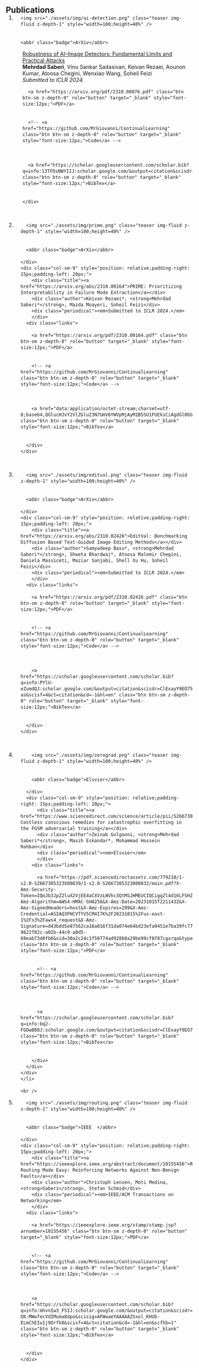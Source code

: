 
<h2 id="publications" style="margin: 2px 0px -15px;">Publications</h2>

<div class="publications">
<ol class="bibliography">



<li>
<div class="pub-row">
  <div class="col-sm-3 abbr" style="position: relative;padding-right: 15px;padding-left: 15px;">
     
    <img src="./assets/img/ai-detection.png" class="teaser img-fluid z-depth-1" style="width=100;height=40%" />
    
     
    <abbr class="badge">ArXiv</abbr>
    
  </div>
  <div class="col-sm-9" style="position: relative;padding-right: 15px;padding-left: 20px;">
      <div class="title"><a href="https://arxiv.org/abs/2310.00076">Robustness of AI-Image Detectors: Fundamental Limits and Practical Attacks</a></div>
      <div class="author"><strong>Mehrdad Saberi</strong>, Vinu Sankar Sadasivan, Keivan Rezaei, Aounon Kumar, Atoosa Chegini, Wenxiao Wang, Soheil Feizi</div>
      <div class="periodical"><em>Submitted to ICLR 2024.</em>
      </div>  
    <div class="links">
       
      <a href="https://arxiv.org/pdf/2310.00076.pdf" class="btn btn-sm z-depth-0" role="button" target="_blank" style="font-size:12px;">PDF</a>
      
       
      <!-- <a href="https://github.com/MrGiovanni/ContinualLearning" class="btn btn-sm z-depth-0" role="button" target="_blank" style="font-size:12px;">Code</a> -->
      
      
       
      <a href="https://scholar.googleusercontent.com/scholar.bib?q=info:13TFOsNWYIIJ:scholar.google.com/&output=citation&scisdr=ClExayY9EO75yYRkZl0:AFWwaeYAAAAAZSxifl37FSy7xy0uX1NC0YD4ht4&scisig=AFWwaeYAAAAAZSxifu1ypxo34qHZb5dxIP3VU1M&scisf=4&ct=citation&cd=-1&hl=en" class="btn btn-sm z-depth-0" role="button" target="_blank" style="font-size:12px;">BibTex</a>
      
      
    </div>
  </div>
</div>
</li>

<br />


<li>
  <div class="pub-row">
    <div class="col-sm-3 abbr" style="position: relative;padding-right: 15px;padding-left: 15px;">
       
      <img src="./assets/img/prime.png" class="teaser img-fluid z-depth-1" style="width=100;height=40%" />
      
       
      <abbr class="badge">ArXiv</abbr>
      
    </div>
    <div class="col-sm-9" style="position: relative;padding-right: 15px;padding-left: 20px;">
        <div class="title"><a href="https://arxiv.org/abs/2310.00164">PRIME: Prioritizing Interpretability in Failure Mode Extraction</a></div>
        <div class="author">Keivan Rezaei*, <strong>Mehrdad Saberi*</strong>, Mazda Moayeri, Soheil Feizi</div>
        <div class="periodical"><em>Submitted to ICLR 2024.</em>
        </div>  
      <div class="links">
         
        <a href="https://arxiv.org/pdf/2310.00164.pdf" class="btn btn-sm z-depth-0" role="button" target="_blank" style="font-size:12px;">PDF</a>
        
         
        <!-- <a href="https://github.com/MrGiovanni/ContinualLearning" class="btn btn-sm z-depth-0" role="button" target="_blank" style="font-size:12px;">Code</a> -->
        
        
         
        <a href="data:application/octet-stream;charset=utf-8;base64,QGlucHJvY2VlZGluZ3N7UmV6YWVpMjAyM1BSSU1FUEksCiAgdGl0bGU9e1BSSU1FOiBQcmlvcml0aXppbmcgSW50ZXJwcmV0YWJpbGl0eSBpbiBGYWlsdXJlIE1vZGUgRXh0cmFjdGlvbn0sCiAgYXV0aG9yPXtLZWl2YW4gUmV6YWVpIGFuZCBNZWhyZGFkIFNhYmVyaSBhbmQgTWF6ZGEgTW9heWVyaSBhbmQgU29oZWlsIEZlaXppfSwKICB5ZWFyPXsyMDIzfSwKICB1cmw9e2h0dHBzOi8vYXBpLnNlbWFudGljc2Nob2xhci5vcmcvQ29ycHVzSUQ6MjYzMzM0Mzc2fQp9" class="btn btn-sm z-depth-0" role="button" target="_blank" style="font-size:12px;">BibTex</a>
        
        
      </div>
    </div>
  </div>
  </li>
  
  <br />


  

<li>
  <div class="pub-row">
    <div class="col-sm-3 abbr" style="position: relative;padding-right: 15px;padding-left: 15px;">
       
      <img src="./assets/img/editval.png" class="teaser img-fluid z-depth-1" style="width=100;height=40%" />
      
       
      <abbr class="badge">ArXiv</abbr>
      
    </div>
    <div class="col-sm-9" style="position: relative;padding-right: 15px;padding-left: 20px;">
        <div class="title"><a href="https://arxiv.org/abs/2310.02426">EditVal: Benchmarking Diffusion Based Text-Guided Image Editing Methods</a></div>
        <div class="author">Samyadeep Basu*, <strong>Mehrdad Saberi*</strong>, Shweta Bhardwaj*, Atoosa Malemir Chegini, Daniela Massiceti, Maziar Sanjabi, Shell Xu Hu, Soheil Feizi</div>
        <div class="periodical"><em>Submitted to ICLR 2024.</em>
        </div>  
      <div class="links">
         
        <a href="https://arxiv.org/pdf/2310.02426.pdf" class="btn btn-sm z-depth-0" role="button" target="_blank" style="font-size:12px;">PDF</a>
        
         
        <!-- <a href="https://github.com/MrGiovanni/ContinualLearning" class="btn btn-sm z-depth-0" role="button" target="_blank" style="font-size:12px;">Code</a> -->
        
        
         
        <a href="https://scholar.googleusercontent.com/scholar.bib?q=info:PYlU-eZumdQJ:scholar.google.com/&output=citation&scisdr=ClExayY9EO75yYRiqkk:AFWwaeYAAAAAZSxkskmnF8kQNeuMzK87dbc00S0&scisig=AFWwaeYAAAAAZSxkspBOtajQV8TJMVs2I8Nt-as&scisf=4&ct=citation&cd=-1&hl=en" class="btn btn-sm z-depth-0" role="button" target="_blank" style="font-size:12px;">BibTex</a>
        
        
      </div>
    </div>
  </div>
  </li>
  
  <br />


  

  <li>
    <div class="pub-row">
      <div class="col-sm-3 abbr" style="position: relative;padding-right: 15px;padding-left: 15px;">
         
        <img src="./assets/img/zerograd.png" class="teaser img-fluid z-depth-1" style="width=100;height=40%" />
        
         
        <abbr class="badge">Elsvier</abbr>
        
      </div>
      <div class="col-sm-9" style="position: relative;padding-right: 15px;padding-left: 20px;">
          <div class="title"><a href="https://www.sciencedirect.com/science/article/pii/S2667305323000832">ZeroGrad: Costless conscious remedies for catastrophic overfitting in the FGSM adversarial training</a></div>
          <div class="author">Zeinab Golgooni, <strong>Mehrdad Saberi*</strong>, Masih Eskandar*, Mohammad Hossein Rohban</div>
          <div class="periodical"><em>Elsvier</em>
          </div>  
        <div class="links">
           
          <a href="https://pdf.sciencedirectassets.com/779210/1-s2.0-S2667305323X00039/1-s2.0-S2667305323000832/main.pdf?X-Amz-Security-Token=IQoJb3JpZ2luX2VjEE4aCXVzLWVhc3QtMSJHMEUCIQCiggZl4d16LFSHZ%2FNpUOcqZ2HqE2WLM2Qek71Da0gUFAIgdsNvg3%2FhBp22V18pkd5DZ6C24JBBD7rzG6TONs85LzUqswUIZxAFGgwwNTkwMDM1NDY4NjUiDDzDgUcufCiogC7euyqQBU%2BRgH3s8Oia0g3w9%2BI32WSz4iaEG1F92lsrUgZKIHruM5Ru8NzMB2F7PpAbzO5rnujQ2%2BlfjSHhRfLsvHq92%2BOibw7F897LBWuqPaL1lQwGrAd2GaKtgyWQrKL23HeboTAhGZ%2FRoDUet6hs7mi7W33P47UUSa6%2F9wqTYK7E7s0mpqS6AJkfhcYOY36Pj2xzyhp8E8gY2AVYub8IxwvyzZKYslofTtF9Ks6naw0VixY1rMP6WEZ099cxvtzHDWgx8JY1BE3PQHg2npvODR7uRNbTE3eMW720c7AqXUXwE6YCOOFCx7jW3cz6Sq2%2FBEIGiTsL%2Bj5T3n0tqOg7%2BuflLhB%2Fq6n3amiRzhKP%2BPGr8gKCvb40iHh51XDMV17XfdADd8w9RaWzQ0vr9CFEiM7oarFx1pgv30VkkXtqlIcn0gmFxfbQWpCmNc%2BNp0EjwSOqQiYC6IC0N7Oicjc12n5JQ%2F%2BFcftkKBmyuvG318x6U%2Fm2RW8xFT%2Bwq0%2B3hKUvGPaE6VVltWyVB7s8W3GU2qAEUYtv4NmrI0tENzKl1%2BhSXoZnW2mDx1tZ386EZIsIkjPn0Q1T7zr7EseRR2tWLSiqep8HERK6Lf8jautrWa4j8hZhqZHktX4aldEYeB3MMhBEO3XxEUSHRIZygU46mufOZrKLgN%2FuQc0enB0f8x4aKA7zC4%2BdV1wcIZdgZWuMzq1HP1WRdSduxWqOW%2BTMaTzkkoCrx5TFzQJJZQT%2BdbrAWR%2Fuo6KvOpMYcaTXNlgmFQo2EsWb4Z5rm5et9nw5zYN7u1hHFxrcZW6vsGV8I5LIbIq0LOxgJ6PI5Fn05C%2Fwjj%2B99S2YlifkvPqk64i%2BJ7XwX4KV8%2BLGbTKZ0%2BYsnYB0%2B7%2FCMIiwsakGOrEB4Jwc8%2FLhAGGGsLYrRNCa6GcPQPbe%2Bv6dwNUhlsH5gWTTwtKPuyXkF5XPkHCA4nvuyp2oasrkmUpROIe4tmm1hMiV0XK4zxXmvYwjYLFJThXrgK3FyTwCQzVLCfFKilxjddLNTYGVwP%2FolUqEgoIE9OXrx20WH%2FHcy%2BKQInvo4wplnxJ%2BpERIc%2FojbN4vxv2ehoIUCjRm7otHqpZv3ZC6tn0FPUBc%2FhUsrnU4WlnglXKZ&X-Amz-Algorithm=AWS4-HMAC-SHA256&X-Amz-Date=20231015T221143Z&X-Amz-SignedHeaders=host&X-Amz-Expires=299&X-Amz-Credential=ASIAQ3PHCVTYV5CM4I7K%2F20231015%2Fus-east-1%2Fs3%2Faws4_request&X-Amz-Signature=d43bdd5e87562ca16a016f31da074e64bd23efa9451e7ba39fc779e9d993023f&hash=08252a7122a30a0021c6e37f001c10f608875389ab883234c104eebc1486fd91&host=68042c943591013ac2b2430a89b270f6af2c76d8dfd086a07176afe7c76c2c61&pii=S2667305323000832&tid=spdf-9622f82c-a02b-44c9-a0d5-69eab7340fb6&sid=30a2c24c1f50774ad928b8a29be99cf8f87cgxrqa&type=client&tsoh=d3d3LnNjaWVuY2VkaXJlY3QuY29t&ua=0f155c545007515650545b&rr=816b66445fba05ff&cc=us" class="btn btn-sm z-depth-0" role="button" target="_blank" style="font-size:12px;">PDF</a>
          
           
          <!-- <a href="https://github.com/MrGiovanni/ContinualLearning" class="btn btn-sm z-depth-0" role="button" target="_blank" style="font-size:12px;">Code</a> -->
          
          
           
          <a href="https://scholar.googleusercontent.com/scholar.bib?q=info:bq2-FGOwB08J:scholar.google.com/&output=citation&scisdr=ClExayY9EO75yYRg2ic:AFWwaeYAAAAAZSxmwiek1b6eh1ra2nGlc2_uOKs&scisig=AFWwaeYAAAAAZSxmwld07DWSpBYD1vZ1n1YcSQY&scisf=4&ct=citation&cd=-1&hl=en" class="btn btn-sm z-depth-0" role="button" target="_blank" style="font-size:12px;">BibTex</a>
          
          
        </div>
      </div>
    </div>
    </li>
    
    <br />


<li>
  <div class="pub-row">
    <div class="col-sm-3 abbr" style="position: relative;padding-right: 15px;padding-left: 15px;">
        
      <img src="./assets/img/routing.png" class="teaser img-fluid z-depth-1" style="width=100;height=40%" />
      
        
      <abbr class="badge">IEEE  </abbr>
      
    </div>
    <div class="col-sm-9" style="position: relative;padding-right: 15px;padding-left: 20px;">
        <div class="title"><a href="https://ieeexplore.ieee.org/abstract/document/10155456">Robust Routing Made Easy: Reinforcing Networks Against Non-Benign Faults</a></div>
        <div class="author">Christoph Lenzen, Moti Medina, <strong>Saberi</strong>, Stefan Schmid</div>
        <div class="periodical"><em>IEEE/ACM Transactions on Networking</em>
        </div>  
      <div class="links">
          
        <a href="https://ieeexplore.ieee.org/stamp/stamp.jsp?arnumber=10155456" class="btn btn-sm z-depth-0" role="button" target="_blank" style="font-size:12px;">PDF</a>
        
          
        <!-- <a href="https://github.com/MrGiovanni/ContinualLearning" class="btn btn-sm z-depth-0" role="button" target="_blank" style="font-size:12px;">Code</a> -->
        
        
          
        <a href="https://scholar.googleusercontent.com/scholar.bib?q=info:mhvnIw3_FSIJ:scholar.google.com/&output=citation&scisdr=ClExayY9EO75yYRujw8:AFWwaeYAAAAAZSxolw-DK-MWwfecVdIMuma8dpo&scisig=AFWwaeYAAAAAZSxol_KHUb-ELmChEIu1j9Orfk8&scisf=4&ct=citation&cd=-1&hl=en&scfhb=1" class="btn btn-sm z-depth-0" role="button" target="_blank" style="font-size:12px;">BibTex</a>
        
        
      </div>
    </div>
  </div>
  </li>
  
  <br />

    



</ol>
</div>
